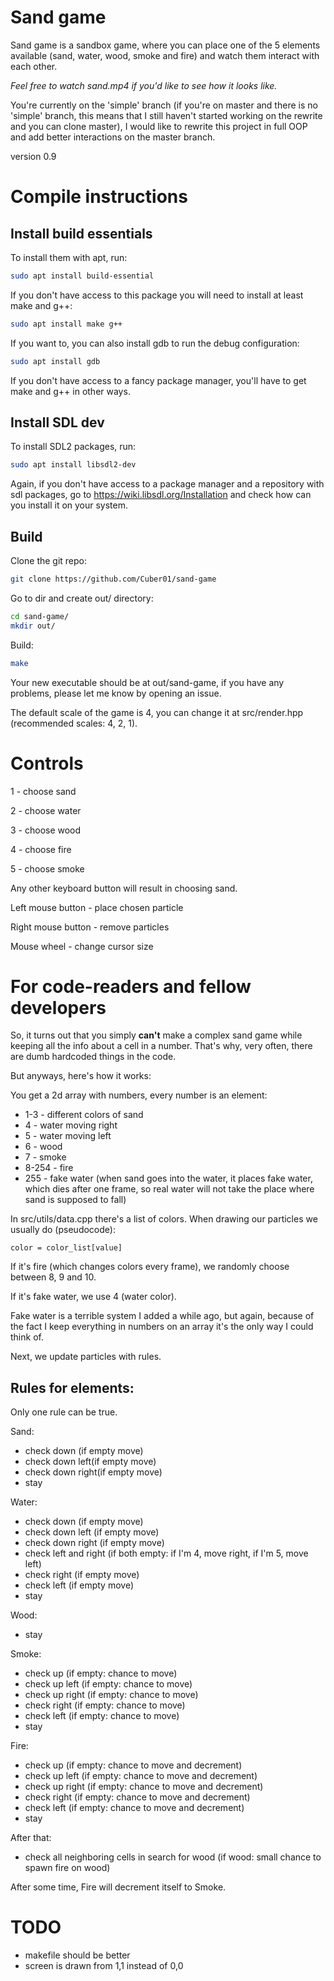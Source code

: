# Sand game

Sand game is a sandbox game, where you can place one of the 5 elements available (sand, water, wood, smoke and fire) and watch them interact with each other.

*Feel free to watch sand.mp4 if you'd like to see how it looks like.*

You're currently on the 'simple' branch (if you're on master and there is no 'simple' branch, this means that I still haven't started working on the rewrite and you can clone master), I would like to rewrite this project in full OOP and add better interactions on the master branch.

version 0.9

# Compile instructions

## Install build essentials


To install them with apt, run:
```sh
sudo apt install build-essential
```

If you don't have access to this package you will need to install at least make and g++:
```sh
sudo apt install make g++
```

If you want to, you can also install gdb to run the debug configuration:
```sh
sudo apt install gdb
```

If you don't have access to a fancy package manager, you'll have to get make and g++ in other ways.

## Install SDL dev

To install SDL2 packages, run:
```sh
sudo apt install libsdl2-dev
```

Again, if you don't have access to a package manager and a repository with sdl packages, go to https://wiki.libsdl.org/Installation and check how can you install it on your system.

## Build

Clone the git repo:
```sh
git clone https://github.com/Cuber01/sand-game
```

Go to dir and create out/ directory:
```sh
cd sand-game/
mkdir out/
```

Build:
```sh
make
```

Your new executable should be at out/sand-game, if you have any problems, please let me know by opening an issue.

The default scale of the game is 4, you can change it at src/render.hpp (recommended scales: 4, 2, 1).

# Controls

1 - choose sand

2 - choose water

3 - choose wood

4 - choose fire

5 - choose smoke

Any other keyboard button will result in choosing sand.

Left mouse button - place chosen particle

Right mouse button - remove particles

Mouse wheel - change cursor size

# For code-readers and fellow developers

So, it turns out that you simply **can't** make a complex sand game while keeping all the info about a cell in a number. That's why, very often, there are dumb hardcoded things in the code.

But anyways, here's how it works:

You get a 2d array with numbers, every number is an element:
* 1-3 - different colors of sand
* 4 - water moving right
* 5 - water moving left
* 6 - wood
* 7 - smoke
* 8-254 - fire 
* 255 - fake water (when sand goes into the water, it places fake water, which dies after one frame, so real water will not take the place where sand is supposed to fall)

In src/utils/data.cpp there's a list of colors. When drawing our particles we usually do (pseudocode):
```
color = color_list[value]
```

If it's fire (which changes colors every frame), we randomly choose between 8, 9 and 10.

If it's fake water, we use 4 (water color).

Fake water is a terrible system I added a while ago, but again, because of the fact I keep everything in numbers on an array it's the only way I could think of.

Next, we update particles with rules.


## Rules for elements:
Only one rule can be true.


Sand:
* check down (if empty move)
* check down left(if empty move)
* check down right(if empty move)
* stay

Water: 
* check down (if empty move)
* check down left (if empty move)
* check down right (if empty move)
* check left and right (if both empty: if I'm 4, move right, if I'm 5, move left) 
* check right (if empty move)
* check left (if empty move)
* stay

Wood:
* stay

Smoke:
* check up (if empty: chance to move)
* check up left (if empty: chance to move)
* check up right (if empty: chance to move)
* check right (if empty: chance to move)
* check left (if empty: chance to move)
* stay

Fire:
* check up (if empty: chance to move and decrement)
* check up left (if empty: chance to move and decrement)
* check up right (if empty: chance to move and decrement)
* check right (if empty: chance to move and decrement)
* check left (if empty: chance to move and decrement)
* stay
  
After that:

* check all neighboring cells in search for wood (if wood: small chance to spawn fire on wood)

After some time, Fire will decrement itself to Smoke.


# TODO 

* makefile should be better
* screen is drawn from 1,1 instead of 0,0
